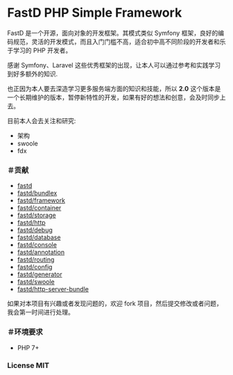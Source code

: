 # FastD PHP Simple Framework

FastD 是一个开源，面向对象的开发框架。其模式类似 Symfony 框架，良好的编码规范，灵活的开发模式，而且入门门槛不高，适合初中高不同阶段的开发者和乐于学习的 PHP 开发者。

感谢 Symfony、Laravel 这些优秀框架的出现，让本人可以通过参考和实践学习到好多额外的知识.

也正因为本人要去深造学习更多服务端方面的知识和技能，所以 **2.0** 这个版本是一个长期维护的版本，暂停新特性的开发，如果有好的想法和创意，会及时同步上去。

目前本人会去关注和研究: 

* 架构
* swoole
* fdx

### ＃贡献

* [fastd](https://github.com/JanHuang/fastD)
* [fastd/bundlex](https://github.com/JanHuang/bundlex)
* [fastd/framework](https://github.com/JanHuang/framework)
* [fastd/container](https://github.com/JanHuang/container)
* [fastd/storage](https://github.com/JanHuang/storage)
* [fastd/http](https://github.com/JanHuang/http)
* [fastd/debug](https://github.com/JanHuang/debug)
* [fastd/database](https://github.com/JanHuang/database)
* [fastd/console](https://github.com/JanHuang/console)
* [fastd/annotation](https://github.com/JanHuang/annotation)
* [fastd/routing](https://github.com/JanHuang/routing)
* [fastd/config](https://github.com/JanHuang/config)
* [fastd/generator](https://github.com/JanHuang/generator)
* [fastd/swoole](https://github.com/JanHuang/swoole)
* [fastd/http-server-bundle](https://github.com/JanHuang/http-server-bundle)

如果对本项目有兴趣或者发现问题的，欢迎 fork 项目，然后提交修改或者问题，我会第一时间进行处理。

### ＃环境要求

* PHP 7+

### License MIT
